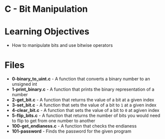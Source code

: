 # C - Bit Manipulation
# Learning Objectives
* How to manipulate bits and use bitwise operators

# Files
* **0-binary_to_uint.c** - A function that converts a binary number to an unsigned int
* **1-print_binary.c** - A function that prints the binary representation of a number
* **2-get_bit.c** - A function that returns the value of a bit at a given index
* **3-set_bit.c** - A function that sets the value of a bit to `1` at a given index
* **4-clear_bit.c** - A function that sets the value of a bit to `0` at agiven index
* **5-flip_bits.c** - A function that returns the number of bits you would need to flip to get from one number to another
* **100-get_endianess.c** - A function that checks the endianess
* **101-password** - Finds the password for the given program
